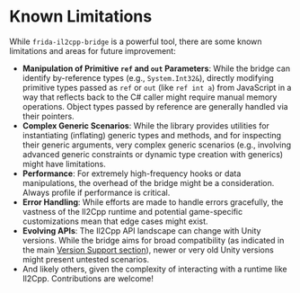 # Known Limitations

While `frida-il2cpp-bridge` is a powerful tool, there are some known limitations and areas for future improvement:

-   **Manipulation of Primitive `ref` and `out` Parameters**: While the bridge can identify by-reference types (e.g., `System.Int32&`), directly modifying primitive types passed as `ref` or `out` (like `ref int a`) from JavaScript in a way that reflects back to the C# caller might require manual memory operations. Object types passed by reference are generally handled via their pointers.
-   **Complex Generic Scenarios**: While the library provides utilities for instantiating (inflating) generic types and methods, and for inspecting their generic arguments, very complex generic scenarios (e.g., involving advanced generic constraints or dynamic type creation with generics) might have limitations.
-   **Performance**: For extremely high-frequency hooks or data manipulations, the overhead of the bridge might be a consideration. Always profile if performance is critical.
-   **Error Handling**: While efforts are made to handle errors gracefully, the vastness of the Il2Cpp runtime and potential game-specific customizations mean that edge cases might exist.
-   **Evolving APIs**: The Il2Cpp API landscape can change with Unity versions. While the bridge aims for broad compatibility (as indicated in the main [Version Support section](index.md#version-support)), newer or very old Unity versions might present untested scenarios.
-   And likely others, given the complexity of interacting with a runtime like Il2Cpp. Contributions are welcome!
